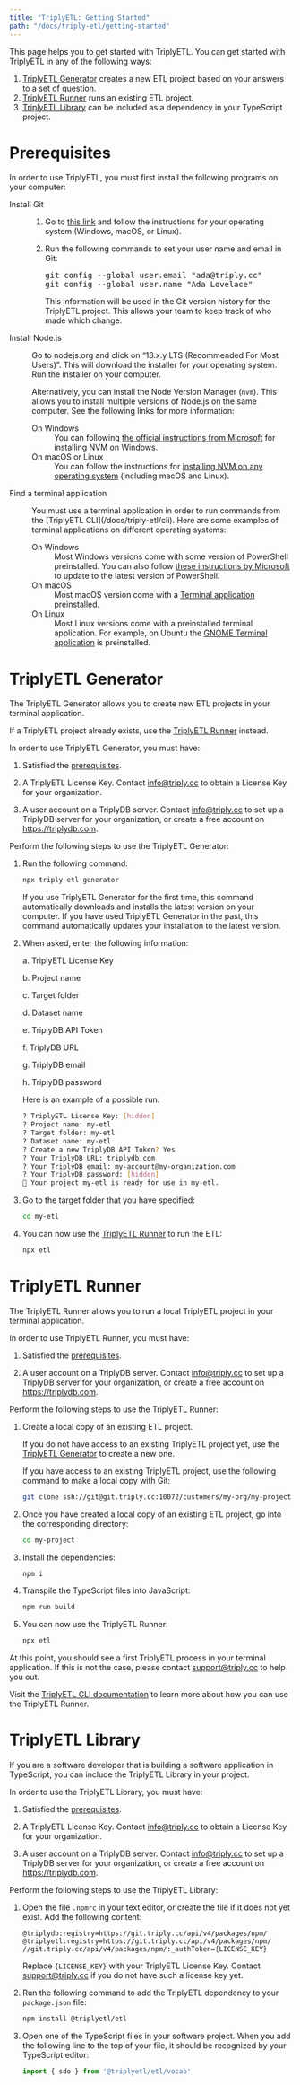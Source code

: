 ```yaml
---
title: "TriplyETL: Getting Started"
path: "/docs/triply-etl/getting-started"
---
```


This page helps you to get started with TriplyETL. You can get started with TriplyETL in any of the following ways:

1. [TriplyETL Generator](#triplyetl-generator) creates a new ETL project based on your answers to a set of question.
2. [TriplyETL Runner](#triplyetl-runner) runs an existing ETL project.
3. [TriplyETL Library](#triplyetl-library) can be included as a dependency in your TypeScript project.



# Prerequisites 

In order to use TriplyETL, you must first install the following programs on your computer:

<dl>
  <dt>Install Git</dt>
  <dd>
    <ol>
      <li>
        <p>Go to <a href="https://github.com/git-guides/install-git" target="_blank">this link</a> and follow the instructions for your operating system (Windows, macOS, or Linux).</p>
      </li>
      <li>
        <p>Run the following commands to set your user name and email in Git:</p>
        <pre>git config --global user.email "ada@triply.cc"
git config --global user.name "Ada Lovelace"</pre>
        <p>This information will be used in the Git version history for the TriplyETL project. This allows your team to keep track of who made which change.</p>
      </li>
    </ol>
  </dd>
  <dt>Install Node.js</dt>
  <dd>
    <p>Go to <href="https://nodejs.org" target="_blank">nodejs.org</a> and click on “18.x.y LTS (Recommended For Most Users)”. This will download the installer for your operating system. Run the installer on your computer.</p>
    <p>Alternatively, you can install the Node Version Manager (<code>nvm</code>). This allows you to install multiple versions of Node.js on the same computer. See the following links for more information:</p>
    <dl>
      <dt>On Windows</dt>
      <dd>You can following <a href="https://learn.microsoft.com/en-us/windows/dev-environment/javascript/nodejs-on-windows#install-nvm-windows-nodejs-and-npm" target="_blank">the official instructions from Microsoft</a> for installing NVM on Windows.</dd>
      <dt>On macOS or Linux</dt>
      <dd>You can follow the instructions for <a href="https://docs.npmjs.com/downloading-and-installing-node-js-and-npm#using-a-node-version-manager-to-install-nodejs-and-npm" target="_blank">installing NVM on any operating system</a> (including macOS and Linux).</dd>
    </dl>
  </dd>
  <dt>Find a terminal application</dt>
  <dd>
    <p>You must use a terminal application in order to run commands from the [TriplyETL CLI](/docs/triply-etl/cli). Here are some examples of terminal applications on different operating systems:</p>
    <dl>
      <dt>On Windows</dt>
      <dd>Most Windows versions come with some version of PowerShell preinstalled. You can also follow <a href="https://learn.microsoft.com/en-us/powershell/scripting/install/installing-powershell-on-windows?view=powershell-7.3#install-powershell-using-winget-recommended" target="_blank">these instructions by Microsoft</a> to update to the latest version of PowerShell.</dd>
      <dt>On macOS</dt>
      <dd>Most macOS version come with a <a href="https://support.apple.com/guide/terminal/open-or-quit-terminal-apd5265185d-f365-44cb-8b09-71a064a42125/mac" target="_blank">Terminal application</a> preinstalled.</dd>
      <dt>On Linux</dt>
      <dd>Most Linux versions come with a preinstalled terminal application. For example, on Ubuntu the <a href="https://help.gnome.org/users/gnome-terminal/stable/" target="_blank">GNOME Terminal application</a> is preinstalled.</dd>
    </dl>
  </dd>
</dl>



# TriplyETL Generator <!-- {#generator} -->

The TriplyETL Generator allows you to create new ETL projects in your terminal application.

If a TriplyETL project already exists, use the [TriplyETL Runner](/triply-etl/cli/#triplyetl-runner) instead.

In order to use TriplyETL Generator, you must have:

1. Satisfied the [prerequisites](#prerequisites).

2. A TriplyETL License Key. Contact [info@triply.cc](mailto:info@triply.cc) to obtain a License Key for your organization.

3. A user account on a TriplyDB server. Contact [info@triply.cc](mailto:info@triply.cc) to set up a TriplyDB server for your organization, or create a free account on <https://triplydb.com>.

Perform the following steps to use the TriplyETL Generator:

1. Run the following command:

   ```sh
   npx triply-etl-generator
   ```

   If you use TriplyETL Generator for the first time, this command automatically downloads and installs the latest version on your computer. If you have used TriplyETL Generator in the past, this command automatically updates your installation to the latest version.

2. When asked, enter the following information:

      a. TriplyETL License Key

      b. Project name

      c. Target folder

      d. Dataset name

      e. TriplyDB API Token

      f. TriplyDB URL

      g. TriplyDB email

      h. TriplyDB password

    Here is an example of a possible run:

    ```sh
    ? TriplyETL License Key: [hidden]
    ? Project name: my-etl
    ? Target folder: my-etl
    ? Dataset name: my-etl
    ? Create a new TriplyDB API Token? Yes
    ? Your TriplyDB URL: triplydb.com
    ? Your TriplyDB email: my-account@my-organization.com
    ? Your TriplyDB password: [hidden]
    🏁 Your project my-etl is ready for use in my-etl.
    ```

3. Go to the target folder that you have specified:

   ```sh
   cd my-etl
   ```

4. You can now use the [TriplyETL Runner](/triply-etl/cli#triplyetl-runner) to run the ETL:

   ```sh
   npx etl
   ```



# TriplyETL Runner <!-- {#runner} -->

The TriplyETL Runner allows you to run a local TriplyETL project in your terminal application.

In order to use TriplyETL Runner, you must have:

1. Satisfied the [prerequisites](#prerequisites).

2. A user account on a TriplyDB server. Contact [info@triply.cc](mailto:info@triply.cc) to set up a TriplyDB server for your organization, or create a free account on <https://triplydb.com>.

Perform the following steps to use the TriplyETL Runner:

1. Create a local copy of an existing ETL project.

   If you do not have access to an existing TriplyETL project yet, use the [TriplyETL Generator](#triplyetl-generator) to create a new one.

   If you have access to an existing TriplyETL project, use the following command to make a local copy with Git:

   ```sh
   git clone ssh://git@git.triply.cc:10072/customers/my-org/my-project.git
   ```

2. Once you have created a local copy of an existing ETL project, go into the corresponding directory:

   ```sh
   cd my-project
   ```

3. Install the dependencies:

   ```sh
   npm i
   ```

4. Transpile the TypeScript files into JavaScript:

   ```sh
   npm run build
   ```

5. You can now use the TriplyETL Runner:

   ```sh
   npx etl
   ```

At this point, you should see a first TriplyETL process in your terminal application. If this is not the case, please contact [support@triply.cc](mailto:support@triply.cc) to help you out.

Visit the [TriplyETL CLI documentation](/triply-etl/cli#triplyetl-runner) to learn more about how you can use the TriplyETL Runner.



# TriplyETL Library <!-- {#library} -->

If you are a software developer that is building a software application in TypeScript, you can include the TriplyETL Library in your project.

In order to use the TriplyETL Library, you must have:

1. Satisfied the [prerequisites](#prerequisites).

2. A TriplyETL License Key. Contact [info@triply.cc](mailto:info@triply.cc) to obtain a License Key for your organization.

3. A user account on a TriplyDB server. Contact [info@triply.cc](mailto:info@triply.cc) to set up a TriplyDB server for your organization, or create a free account on <https://triplydb.com>.

Perform the following steps to use the TriplyETL Library:

1. Open the file `.npmrc` in your text editor, or create the file if it does not yet exist. Add the following content:

   ```
   @triplydb:registry=https://git.triply.cc/api/v4/packages/npm/
   @triplyetl:registry=https://git.triply.cc/api/v4/packages/npm/
   //git.triply.cc/api/v4/packages/npm/:_authToken={LICENSE_KEY}
   ```

   Replace `{LICENSE_KEY}` with your TriplyETL License Key. Contact [support@triply.cc](mailto:support@triply.cc) if you do not have such a license key yet.

  2. Run the following command to add the TriplyETL dependency to your `package.json` file:

     ```sh
     npm install @triplyetl/etl
     ```

  3. Open one of the TypeScript files in your software project. When you add the following line to the top of your file, it should be recognized by your TypeScript editor:

     ```ts
     import { sdo } from '@triplyetl/etl/vocab'
     ```
